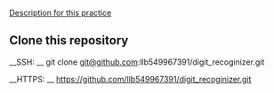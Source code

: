 [Description for this practice](https://www.kaggle.com/c/digit-recognizer)
## Clone this repository
__SSH: __ git clone git@github.com:llb549967391/digit_recoginizer.git

__HTTPS: __ https://github.com/llb549967391/digit_recoginizer.git
